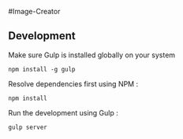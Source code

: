#Image-Creator

## Development

Make sure Gulp is installed globally on your system

    npm install -g gulp

Resolve dependencies first using NPM :

    npm install

Run the development using Gulp :

    gulp server
